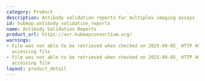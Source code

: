 ```yaml
---
category: Product
description: Antibody validation reports for multiplex imaging assays
id: hubmap.antibody_validation_reports
name: Antibody Validation Reports
product_url: https://avr.hubmapconsortium.org/
warnings:
- File was not able to be retrieved when checked on 2025-09-05_ HTTP 401 error when
  accessing file
- File was not able to be retrieved when checked on 2025-09-05_ HTTP 401 error when
  accessing file
layout: product_detail
---
```

